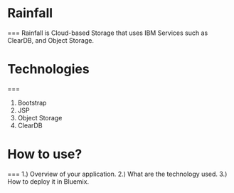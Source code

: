 # Rainfall
===
Rainfall is Cloud-based Storage that uses IBM Services such as ClearDB, and Object Storage.

# Technologies
===
1. Bootstrap
2. JSP
3. Object Storage
4. ClearDB

# How to use?
===
1.) Overview of your application.
2.) What are the technology used.
3.) How to deploy it in Bluemix.

